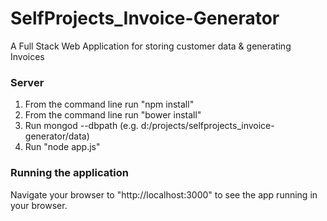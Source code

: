 # SelfProjects_Invoice-Generator
A Full Stack Web Application for storing customer data &amp; generating Invoices

### Server

1. From the command line run "npm install"
2. From the command line run "bower install"
3. Run mongod --dbpath <path to mongodb data> (e.g. d:/projects/selfprojects_invoice-generator/data)
4. Run "node app.js" 

### Running the application

Navigate your browser to "http://localhost:3000" to see the app running in your browser.


